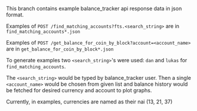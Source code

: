 This branch contains example balance_tracker api response data in json format.

Examples of `POST /find_matching_accounts?fts.<search_string>` are in `find_matching_accounts*.json`

Examples of `POST /get_balance_for_coin_by_block?account=<account_name>` are in `get_balance_for_coin_by_block*.json`

To generate examples two `<search_string>`'s were used: `dan` and `lukas` for `find_matching_accounts`. 

The `<search_string>` would be typed by balance_tracker user. Then a single `<account_name>` would be chosen from given list and balance history would be fetched for desired currency and account to plot graphs. 

Currently, in examples, currencies are named as their nai (13, 21, 37)
